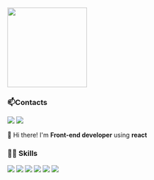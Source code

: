 ### 
<div align="left">
  <img height="180" src="https://media2.giphy.com/media/v1.Y2lkPTc5MGI3NjExcDh6dTE1OHF0MnJjbXVxbzJiYWR4cTY1MzJ6Zm44NWFsNjJ2cWh3cSZlcD12MV9pbnRlcm5hbF9naWZfYnlfaWQmY3Q9Zw/SWoSkN6DxTszqIKEqv/giphy.gif"  />
</div>



### 📫Contacts
<a href="mailto:elsayedriad@outlook.com" target="_blank"><img src="https://img.shields.io/badge/Outlook-0078D4?style=flat-square&logo=microsoft-outlook&logoColor=white" /></a>&nbsp;<a href="https://www.linkedin.com/in/elsayedriad" target="_blank"><img src="https://img.shields.io/badge/LinkedIn-0077B5?style=flat-square&logo=linkedin&logoColor=white" /></a>


👋 Hi there! I'm <strong>Front-end developer</strong> using <strong>react</strong> 

### 👩‍💻 Skills
<a href="" target="_blank"><img src="https://img.shields.io/badge/HTML5-E34F26?style=flat-square&logo=html5&logoColor=FFFFFF"/></a>
<a href="" target="_blank"><img src="https://img.shields.io/badge/CSS3-1572B6?style=flat-square&logo=css3&logoColor=FFFFFF"/></a>
<a href="" target="_blank"><img src="https://img.shields.io/badge/Bootstrap-7952B3?style=flat-square&logo=bootstrap&logoColor=FFFFFF"/></a>
<a href="" target="_blank"><img src="https://img.shields.io/badge/Javascript-F7DF1E?style=flat-square&logo=javascript&logoColor=FFFFFF"/></a>
<a href="" target="_blank"><img src="https://img.shields.io/badge/TypeScript-3178C6?style=flat-square&logo=typescript&logoColor=FFFFFF"/></a>
<a href="" target="_blank"><img src="https://img.shields.io/badge/React-61DAFB?style=flat-square&logo=react&logoColor=FFFFFF"/></a>

